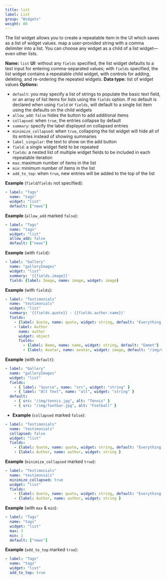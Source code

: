 ```yaml
---
title: list
label: List
group: "Widgets"
weight: 80
---
```


The list widget allows you to create a repeatable item in the UI which saves as a list of widget values. map a user-provided string with a comma delimiter into a list. You can choose any widget as a child of a list widget—even other lists.

**Name:** `list`
**UI:** without any `fields` specified, the list widget defaults to a text input for entering comma-separated values; with `fields`  specified, the list widget contains a repeatable child widget, with controls for adding, deleting, and re-ordering the repeated widgets.
**Data type:** list of widget values
**Options:**
* `default`: you may specify a list of strings to populate the basic text
  field, or an array of list items for lists using the `fields` option. If no
  default is declared when using `field` or `fields`, will default to a single
  list item using the defaults on the child widgets
* `allow_add`: `false` hides the button to add additional items
* `collapsed`: when `true`, the entries collapse by default
* `summary`: specify the label displayed on collapsed entries
* `minimize_collapsed`: when `true`, collapsing the list widget will hide all of its entries instead of showing summaries
* `label_singular`: the text to show on the add button
* `field`: a single widget field to be repeated
* `fields`: a nested list of multiple widget fields to be included in each repeatable iteration
* `max`: maximum number of items in the list
* `min`: minimum number of items in the list
* `add_to_top`: when `true`, new entries will be added to the top of the list

**Example** (`field`/`fields` not specified):

```yaml
- label: "Tags"
  name: "tags"
  widget: "list"
  default: ["news"]
```

**Example** (`allow_add` marked `false`):

```yaml
- label: "Tags"
  name: "tags"
  widget: "list"
  allow_add: false
  default: ["news"]
```

**Example** (with `field`):

```yaml
- label: "Gallery"
  name: "galleryImages"
  widget: "list"
  summary: '{{fields.image}}'
  field: {label: Image, name: image, widget: image}
```

**Example** (with `fields`):

```yaml
- label: "Testimonials"
  name: "testimonials"
  widget: "list"
  summary: '{{fields.quote}} - {{fields.author.name}}'
  fields:
    - {label: Quote, name: quote, widget: string, default: "Everything is awesome!"}
    - label: Author
      name: author
      widget: object
      fields:
        - {label: Name, name: name, widget: string, default: "Emmet"}
        - {label: Avatar, name: avatar, widget: image, default: "/img/emmet.jpg"}
```

**Example** (with `default`):

```yaml
- label: "Gallery"
  name: "galleryImages"
  widget: "list"
  fields:
    - { label: "Source", name: "src", widget: "string" }
    - { label: "Alt Text", name: "alt", widget: "string" }
  default:
    - { src: "/img/tennis.jpg", alt: "Tennis" }
    - { src: "/img/footbar.jpg", alt: "Football" }
```

* **Example** (`collapsed` marked `false`):

```yaml
- label: "Testimonials"
  name: "testimonials"
  collapsed: false
  widget: "list"
  fields:
    - {label: Quote, name: quote, widget: string, default: "Everything is awesome!"}
    - {label: Author, name: author, widget: string }
```

**Example** (`minimize_collapsed` marked `true`):

```yaml
- label: "Testimonials"
  name: "testimonials"
  minimize_collapsed: true
  widget: "list"
  fields:
    - {label: Quote, name: quote, widget: string, default: "Everything is awesome!"}
    - {label: Author, name: author, widget: string }
```

**Example** (with `max` & `min`):

```yaml
- label: "Tags"
  name: "tags"
  widget: "list"
  max: 3
  min: 1
  default: ["news"]
```

**Example** (`add_to_top` marked `true`):

```yaml
- label: "Tags"
  name: "tags"
  widget: "list"
  add_to_top: true
```
